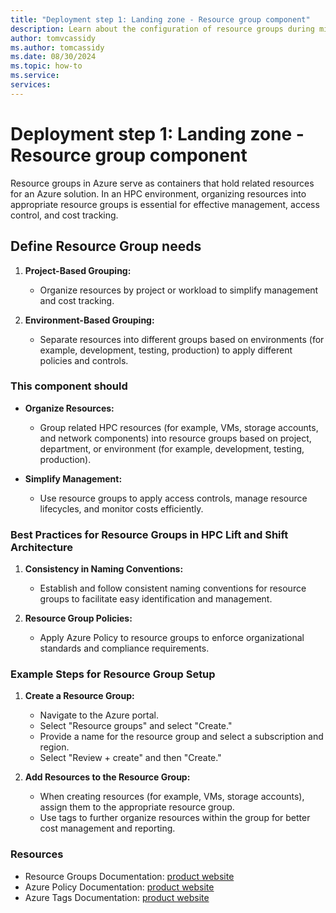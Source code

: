 ```yaml
---
title: "Deployment step 1: Landing zone - Resource group component"
description: Learn about the configuration of resource groups during migration deployment step one.
author: tomvcassidy
ms.author: tomcassidy
ms.date: 08/30/2024
ms.topic: how-to
ms.service: 
services: 
---
```


# Deployment step 1: Landing zone - Resource group component

Resource groups in Azure serve as containers that hold related resources for an Azure solution. In an HPC environment, organizing resources into appropriate resource groups is essential for effective management, access control, and cost tracking.

## Define Resource Group needs

1. **Project-Based Grouping:**
   - Organize resources by project or workload to simplify management and cost tracking.

2. **Environment-Based Grouping:**
   - Separate resources into different groups based on environments (for example, development, testing, production) to apply different policies and controls.

### This component should

- **Organize Resources:**
  - Group related HPC resources (for example, VMs, storage accounts, and network components) into resource groups based on project, department, or environment (for example, development, testing, production).

- **Simplify Management:**
  - Use resource groups to apply access controls, manage resource lifecycles, and monitor costs efficiently.

### Best Practices for Resource Groups in HPC Lift and Shift Architecture

1. **Consistency in Naming Conventions:**
   - Establish and follow consistent naming conventions for resource groups to facilitate easy identification and management.

2. **Resource Group Policies:**
   - Apply Azure Policy to resource groups to enforce organizational standards and compliance requirements.

### Example Steps for Resource Group Setup

1. **Create a Resource Group:**

   - Navigate to the Azure portal.
   - Select "Resource groups" and select "Create."
   - Provide a name for the resource group and select a subscription and region.
   - Select "Review + create" and then "Create."

2. **Add Resources to the Resource Group:**

   - When creating resources (for example, VMs, storage accounts), assign them to the appropriate resource group.
   - Use tags to further organize resources within the group for better cost management and reporting.

### Resources

- Resource Groups Documentation: [product website](/azure/azure-resource-manager/management/manage-resource-groups-portal)
- Azure Policy Documentation: [product website](/azure/governance/policy/overview)
- Azure Tags Documentation: [product website](/azure/azure-resource-manager/management/tag-resources)